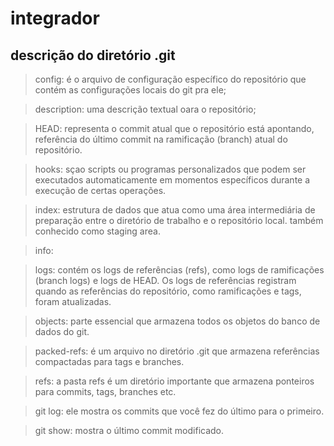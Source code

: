# integrador


## descrição do diretório .git

> config: é o arquivo de configuração específico do repositório que contém as configurações locais do git pra ele;

> description: uma descrição textual oara o repositório;

> HEAD:  representa o commit atual que o repositório está apontando, referência do último commit na ramificação (branch) atual do repositório.

>hooks: sçao scripts ou programas personalizados que podem ser executados automaticamente em momentos específicos durante a execução de certas operações.

>index: estrutura de dados que atua como uma área intermediária de preparação entre o diretório de trabalho e o repositório local. também conhecido como staging area.

>info:

>logs: contém os logs de referências (refs), como logs de ramificações (branch logs) e logs de HEAD. Os logs de referências registram quando as referências do repositório, como ramificações e tags, foram atualizadas.

>objects: parte essencial que armazena todos os objetos do banco de dados do git.

>packed-refs: é um arquivo no diretório .git  que armazena referências compactadas para tags e branches.

>refs: a pasta refs  é um diretório importante que armazena ponteiros para commits, tags, branches etc.

>git log: ele mostra os commits que você fez do último para o primeiro.

>git show: mostra o último commit modificado.